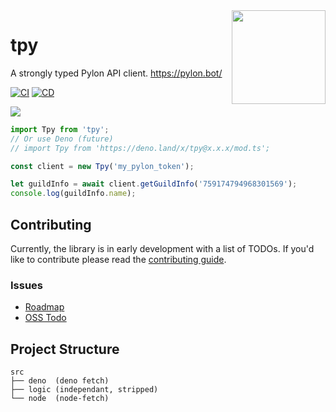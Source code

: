 <img align="right" width="150" src="https://pylon.bot/docs/img/pylon-icon.svg" />

# tpy

A strongly typed Pylon API client. https://pylon.bot/

[![CI](https://github.com/insyri/tpy/actions/workflows/ci.yml/badge.svg)](https://github.com/insyri/tpy/actions/workflows/ci.yml) [![CD](https://github.com/insyri/tpy/actions/workflows/cd.yml/badge.svg)](https://github.com/insyri/tpy/actions/workflows/cd.yml)

[![](https://shields.io/badge/TypeScript-05122A?logo=typescript&style=for-the-badge)](https://www.typescriptlang.org/)

<!-- Add Node & Deno-->

```ts
import Tpy from 'tpy';
// Or use Deno (future)
// import Tpy from 'https://deno.land/x/tpy@x.x.x/mod.ts';

const client = new Tpy('my_pylon_token');

let guildInfo = await client.getGuildInfo('759174794968301569');
console.log(guildInfo.name);
```

## Contributing

Currently, the library is in early development with a list of TODOs. If you'd like to contribute please read the [contributing guide](.github/CONTRIBUTING.md).

### Issues
- [Roadmap](https://github.com/insyri/tpy/issues/2)
- [OSS Todo](https://github.com/insyri/tpy/issues/1)

## Project Structure

```
src
├── deno  (deno fetch)
├── logic (independant, stripped)
└── node  (node-fetch)
```